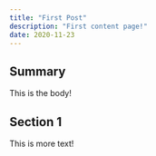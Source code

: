 ```yaml
---
title: "First Post"
description: "First content page!"
date: 2020-11-23
---
```


## Summary
This is the body!

## Section 1
This is more text!